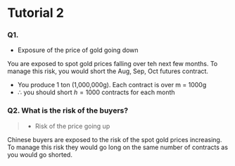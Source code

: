 # Tutorial 2

### Q1. 
- Exposure of the price of gold going down

You are exposed to spot gold prices falling over teh next few months. To manage this risk, you would short the Aug, Sep, Oct futures contract.

- You produce 1 ton (1,000,000g). Each contract is over m = 1000g
- $\therefore$ you should short $h=1000$ contracts for each month

### Q2. What is the risk of the buyers?
> - Risk of the price going up

Chinese buyers are exposed to the risk of the spot gold prices increasing.
To manage this risk they would go long on the same number of contracts as you would go shorted.



